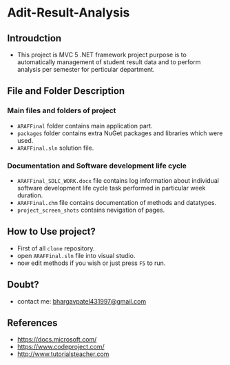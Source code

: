 # Adit-Result-Analysis
## Introudction
- This project is MVC 5 .NET framework project purpose is to automatically management of student result data and to perform analysis per semester for perticular department.

## File and Folder Description
### Main files and folders of project
- ```ARAFFinal``` folder contains main application part.
- ```packages``` folder contains extra NuGet packages and libraries which were used.
- ```ARAFFinal.sln``` solution file.

### Documentation and Software development life cycle
- ```ARAFFinal_SDLC_WORK.docx``` file contains log information about individual software development life cycle task performed in particular week duration.
- ```ARAFFinal.chm``` file contains documentation of methods and datatypes.
- ```project_screen_shots``` contains nevigation of pages.

## How to Use project?
- First of all ```clone``` repository.
- open ```ARAFFinal.sln``` file into visual studio.
- now edit methods if you wish or just press ```F5``` to run.

## Doubt?
- contact me: bhargavpatel431997@gmail.com

## References
- https://docs.microsoft.com/
- https://www.codeproject.com/
- http://www.tutorialsteacher.com
